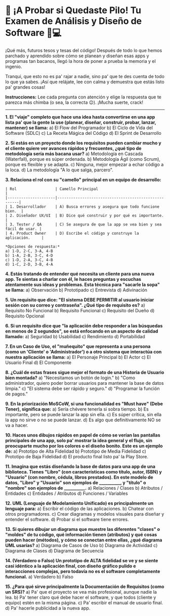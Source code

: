 # 🚀 ¡A Probar si Quedaste Pilo! Tu Examen de Análisis y Diseño de Software 🧠💻

¡Qué más, futuros tesos y tesas del código! Después de todo lo que hemos parchado y aprendido sobre cómo se planean y diseñan esas apps y programas tan bacanos, llegó la hora de poner a prueba la memoria y el ingenio.

Tranqui, que esto no es pa' rajar a nadie, sino pa' que te des cuenta de todo lo que ya sabes. ¡Así que relájate, lee con calma y demuestra que estás listo pa' grandes cosas!

**Instrucciones:** Lee cada pregunta con atención y elige la respuesta que te parezca más chimba (o sea, la correcta 😉). ¡Mucha suerte, crack!

---

**1. El "viaje" completo que hace una idea hasta convertirse en una app lista pa' que la gente la use (planear, diseñar, construir, probar, lanzar, mantener) se llama:**
    a) El Flow del Programador
    b) El Ciclo de Vida del Software (SDLC)
    c) La Receta Mágica del Código
    d) El Sprint de Desarrollo

**2. Si estás en un proyecto donde los requisitos pueden cambiar mucho y el cliente quiere ver avances rápidos y frecuentes, ¿qué tipo de metodología sería más bacana usar?**
    a) Metodología en Cascada (Waterfall), porque es súper ordenada.
    b) Metodología Ágil (como Scrum), porque es flexible y se adapta.
    c) Ninguna, mejor empezar a echar código a la loca.
    d) La metodología "A lo que salga, parcero".

**3. Relaciona el rol con su "camello" principal en un equipo de desarrollo:**

    | Rol                 | Camello Principal                                   |
    |---------------------|-----------------------------------------------------|
    | 1. Desarrollador    | A) Busca errores y asegura que todo funcione bien.  |
    | 2. Diseñador UX/UI  | B) Dice qué construir y por qué es importante.      |
    | 3. Tester / QA      | C) Se asegura de que la app se vea bien y sea fácil de usar. |
    | 4. Product Owner    | D) Escribe el código y construye la aplicación.     |

    *Opciones de respuesta:*
    a) 1-D, 2-C, 3-A, 4-B
    b) 1-A, 2-B, 3-C, 4-D
    c) 1-D, 2-A, 3-C, 4-B
    d) 1-C, 2-D, 3-B, 4-A

**4. Estás tratando de entender qué necesita un cliente para una nueva app. Te sientas a charlar con él, le haces preguntas y escuchas atentamente sus ideas y problemas. Esta técnica para "sacarle la sopa" se llama:**
    a) Observación
    b) Prototipado
    c) Entrevista
    d) Adivinación

**5. Un requisito que dice: "El sistema DEBE PERMITIR al usuario iniciar sesión con su correo y contraseña". ¿Qué tipo de requisito es?**
    a) Requisito No Funcional
    b) Requisito Funcional
    c) Requisito del Dueño
    d) Requisito Opcional

**6. Si un requisito dice que "la aplicación debe responder a las búsquedas en menos de 2 segundos", se está enfocando en un aspecto de calidad llamado:**
    a) Seguridad
    b) Usabilidad
    c) Rendimiento
    d) Portabilidad

**7. En un Caso de Uso, el "muñequito" que representa a una persona (como un 'Cliente' o 'Administrador') o a otro sistema que interactúa con nuestra aplicación se llama:**
    a) El Personaje Principal
    b) El Actor
    c) El Usuario Final
    d) El Componente

**8. ¿Cuál de estas frases sigue mejor el formato de una Historia de Usuario bien montada?**
    a) "Necesitamos un botón de login."
    b) "Como administrador, quiero poder borrar usuarios para mantener la base de datos limpia."
    c) "El sistema debe ser rápido y seguro."
    d) "Programar la función de pagos."

**9. En la priorización MoSCoW, si una funcionalidad es "Must have" (Debe Tener), significa que:**
    a) Sería chévere tenerla si sobra tiempo.
    b) Es importante, pero se puede lanzar la app sin ella.
    c) Es súper crítica, sin ella la app no sirve o no se puede lanzar.
    d) Es algo que definitivamente NO se va a hacer.

**10. Haces unos dibujos rápidos en papel de cómo se verían las pantallas principales de una app, solo pa' mostrar la idea general y el flujo, sin preocuparte mucho por los colores o el diseño bonito. Este es un ejemplo de:**
    a) Prototipo de Alta Fidelidad
    b) Prototipo de Media Fidelidad
    c) Prototipo de Baja Fidelidad
    d) El producto final listo pa' la Play Store.

**11. Imagina que estás diseñando la base de datos para una app de una biblioteca. Tienes "Libro" (con características como título, autor, ISBN) y "Usuario" (con nombre, cédula, libros prestados). En este modelo de datos, "Libro" y "Usuario" son ejemplos de __________, y "título" o "nombre" son ejemplos de __________.**
    a) Relaciones / Clases
    b) Atributos / Entidades
    c) Entidades / Atributos
    d) Funciones / Variables

**12. UML (Lenguaje de Modelamiento Unificado) es principalmente un lenguaje para:**
    a) Escribir el código de las aplicaciones.
    b) Chatear con otros programadores.
    c) Crear diagramas y modelos visuales para diseñar y entender el software.
    d) Probar si el software tiene errores.

**13. Si quieres dibujar un diagrama que muestre las diferentes "clases" o "moldes" de tu código, qué información tienen (atributos) y qué cosas pueden hacer (métodos), y cómo se conectan entre ellas, ¿qué diagrama UML usarías?**
    a) Diagrama de Casos de Uso
    b) Diagrama de Actividad
    c) Diagrama de Clases
    d) Diagrama de Secuencia

**14. (Verdadero o Falso) Un prototipo de ALTA fidelidad se ve y se siente casi idéntico a la aplicación final, con diseño gráfico pulido e interacciones complejas, pero todavía no es el software completamente funcional.**
    a) Verdadero
    b) Falso

**15. ¿Para qué sirve principalmente la Documentación de Requisitos (como un SRS)?**
    a) Pa' que el proyecto se vea más profesional, aunque nadie la lea.
    b) Pa' tener claro qué debe hacer el software, y que todos (cliente y equipo) estén en la misma página.
    c) Pa' escribir el manual de usuario final.
    d) Pa' hacerle publicidad a la nueva app.